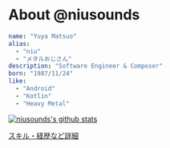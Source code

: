 # About @niusounds

```yaml
name: "Yuya Matsuo"
alias:
  - "niu"
  - "メタルおじさん"
description: "Software Engineer & Composer"
born: "1987/11/24"
like:
  - "Android"
  - "Kotlin"
  - "Heavy Metal"
```

[![niusounds's github stats](https://github-readme-stats.vercel.app/api?username=niusounds)](https://github.com/anuraghazra/github-readme-stats)

[スキル・経歴など詳細](resume.md)
